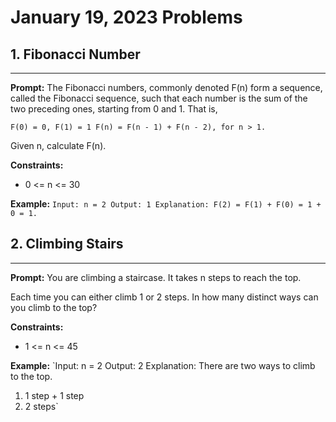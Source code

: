# January 19, 2023 Problems

## 1. Fibonacci Number

---
**Prompt:** The Fibonacci numbers, commonly denoted F(n) form a sequence, called the Fibonacci sequence, such that each number is the sum of the two preceding ones, starting from 0 and 1. That is,

`F(0) = 0, F(1) = 1
F(n) = F(n - 1) + F(n - 2), for n > 1.`

Given n, calculate F(n).

**Constraints:**
- 0 <= n <= 30

**Example:**
`Input: n = 2
Output: 1
Explanation: F(2) = F(1) + F(0) = 1 + 0 = 1.`

## 2. Climbing Stairs

---
**Prompt:** You are climbing a staircase. It takes n steps to reach the top.

Each time you can either climb 1 or 2 steps. In how many distinct ways can you climb to the top?

**Constraints:**
- 1 <= n <= 45

**Example:**
`Input: n = 2
Output: 2
Explanation: There are two ways to climb to the top.
1. 1 step + 1 step
2. 2 steps`